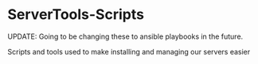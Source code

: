 # ServerTools-Scripts

UPDATE:
Going to be changing these to ansible playbooks in the future.

Scripts and tools used to make installing and managing our servers easier
